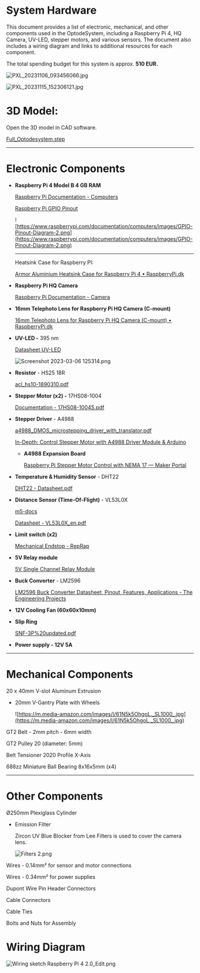 # System Hardware

This document provides a list of electronic, mechanical, and other components used in the OptodeSystem, including a Raspberry Pi 4, HQ Camera, UV-LED, stepper motors, and various sensors. The document also includes a wiring diagram and links to additional resources for each component.

The total spending budget for this system is approx. **510 EUR.**

![PXL_20231106_093456066.jpg]([System%20Hardware%2015cc30a757cd4b21a598e149a31b72f9/PXL_20231106_093456066.jpg](https://github.com/MartinReinhard10/In-Situ-Soil_Optode/blob/main/Images/PXL_20231106_093456066.jpg))

![PXL_20231115_152306121.jpg](System%20Hardware%2015cc30a757cd4b21a598e149a31b72f9/PXL_20231115_152306121.jpg)

# 3D Model:

Open the 3D model in CAD software.

[Full_Optodesystem.step](System%20Hardware%2015cc30a757cd4b21a598e149a31b72f9/Full_Optodesystem.step)

---

# Electronic Components

- **Raspberry Pi 4 Model B 4 GB RAM**
    
    [Raspberry Pi Documentation - Computers](https://www.raspberrypi.com/documentation/computers/)
    
    [Raspberry Pi GPIO Pinout](https://pinout.xyz/)
    
    ![https://www.raspberrypi.com/documentation/computers/images/GPIO-Pinout-Diagram-2.png](https://www.raspberrypi.com/documentation/computers/images/GPIO-Pinout-Diagram-2.png)
    
    ---
    
    Heatsink Case for Raspberry PI:
    
    [Armor Aluminium Heatsink Case for Raspberry Pi 4 • RaspberryPi.dk](https://raspberrypi.dk/en/product/armor-aluminium-heatsink-case-for-raspberry-pi-4/)
    
- **Raspberry Pi HQ Camera**
    
    [Raspberry Pi Documentation - Camera](https://www.raspberrypi.com/documentation/accessories/camera.html)
    
- ****16mm Telephoto Lens for Raspberry Pi HQ Camera (C-mount)****
    
    [16mm Telephoto Lens for Raspberry Pi HQ Camera (C-mount) • RaspberryPi.dk](https://raspberrypi.dk/en/product/16mm-telephoto-lens-raspberry-pi-hq-camera/)
    
- **UV-LED  -** 395 nm
    
    [Datasheet UV-LED](https://www.mouser.dk/datasheet/2/810/NewEnergy_StarBoard_Horticulture_Luminus_DataSheet-2509530.pdf)
    
    ![Screenshot 2023-03-06 125314.png](System%20Hardware%2015cc30a757cd4b21a598e149a31b72f9/Screenshot_2023-03-06_125314.png)
    
- **Resistor** - HS25 18R
    
    [acl_hs10-1890310.pdf](https://www.mouser.dk/datasheet/2/303/acl_hs10-1890310.pdf)
    
- **Stepper Motor (x2) -** 17HS08-1004
    
    [Documentation - 17HS08-1004S.pdf](https://www.oyostepper.com/images/upload/File/17HS08-1004S.pdf)
    
- **Stepper Driver** - A4988
    
    [a4988_DMOS_microstepping_driver_with_translator.pdf](https://www.pololu.com/file/0J450/a4988_DMOS_microstepping_driver_with_translator.pdf)
    
    [In-Depth: Control Stepper Motor with A4988 Driver Module & Arduino](https://lastminuteengineers.com/a4988-stepper-motor-driver-arduino-tutorial/)
    
    - **A4988 Expansion Board**
        
        [Raspberry Pi Stepper Motor Control with NEMA 17 — Maker Portal](https://makersportal.com/blog/raspberry-pi-stepper-motor-control-with-nema-17)
        
- **Temperature & Humidity Sensor** - DHT22
    
    [DHT22 - Datasheet.pdf](https://www.sparkfun.com/datasheets/Sensors/Temperature/DHT22.pdf)
    
- **Distance Sensor (Time-Of-Flight)** - VL53L0X
    
    [m5-docs](https://docs.m5stack.com/en/unit/tof)
    
    [Datasheet - VL53L0X_en.pdf](https://m5stack.oss-cn-shenzhen.aliyuncs.com/resource/docs/datasheet/hat/VL53L0X_en.pdf)
    
- **Limit switch (x2)**
    
    [Mechanical Endstop - RepRap](https://reprap.org/wiki/Mechanical_Endstop)
    
- **5V Relay module**
    
    [5V Single Channel Relay Module](https://microcontrollerslab.com/5v-single-channel-relay-module-pinout-working-interfacing-applications-datasheet/)
    
- **Buck Converter** - LM2596
    
    [LM2596 Buck Converter Datasheet, Pinout, Features, Applications - The Engineering Projects](https://www.theengineeringprojects.com/2020/09/lm2596-buck-converter-datasheet-pinout-features-applications.html)
    
- **12V Cooling Fan (60x60x10mm)**
- **Slip Ring**
    
    [SNF-3P%20updated.pdf](https://cdn.sparkfun.com/datasheets/Robotics/SNF-3P%20updated.pdf)
    
- **Power supply - 12V 5A**

---

# Mechanical Components

20 x 40mm V-slot Aluminum Extrusion

- 20mm V-Gantry Plate with Wheels
    
    ![https://m.media-amazon.com/images/I/61N5k5OhgoL._SL1000_.jpg](https://m.media-amazon.com/images/I/61N5k5OhgoL._SL1000_.jpg)
    

GT2 Belt - 2mm pitch - 6mm width

GT2 Pulley 20 (diameter: 5mm)

Belt Tensioner 2020 Profile X-Axis

688zz Miniature Ball Bearing 8x16x5mm (x4)

---

# Other Components

Ø250mm Plexiglass Cylinder  

- Emission Filter
    
    Zircon UV Blue Blocker from Lee Filters is used to cover the camera lens. 
    
    ![Filters 2.png](System%20Hardware%2015cc30a757cd4b21a598e149a31b72f9/Filters_2.png)
    

Wires - 0.14mm² for sensor and motor connections

Wires - 0.34mm² for power supplies

Dupont Wire Pin Header Connectors

Cable Connectors

Cable Ties

Bolts and Nuts for Assembly

# Wiring Diagram

![Wiring sketch Raspberry Pi 4 2.0_Edit.png](System%20Hardware%2015cc30a757cd4b21a598e149a31b72f9/Wiring_sketch_Raspberry_Pi_4_2.0_Edit.png)
